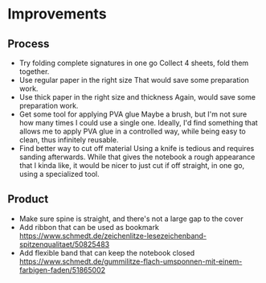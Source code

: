 # Improvements

## Process

- Try folding complete signatures in one go
  Collect 4 sheets, fold them together.
- Use regular paper in the right size
  That would save some preparation work.
- Use thick paper in the right size and thickness
  Again, would save some preparation work.
- Get some tool for applying PVA glue
  Maybe a brush, but I'm not sure how many times I could use a single one. Ideally, I'd find something that allows me to apply PVA glue in a controlled way, while being easy to clean, thus infinitely reusable.
- Find better way to cut off material
  Using a knife is tedious and requires sanding afterwards. While that gives the notebook a rough appearance that I kinda like, it would be nicer to just cut if off straight, in one go, using a specialized tool.


## Product

- Make sure spine is straight, and there's not a large gap to the cover
- Add ribbon that can be used as bookmark
  https://www.schmedt.de/zeichenlitze-lesezeichenband-spitzenqualitaet/50825483
- Add flexible band that can keep the notebook closed
  https://www.schmedt.de/gummilitze-flach-umsponnen-mit-einem-farbigen-faden/51865002
